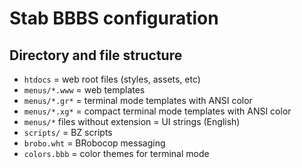 # Stab BBBS configuration

## Directory and file structure

- `htdocs` = web root files (styles, assets, etc)
- `menus/*.www` = web templates
- `menus/*.gr*` = terminal mode templates with ANSI color
- `menus/*.xg*` = compact terminal mode templates with ANSI color
- `menus/*` files without extension = UI strings (English)
- `scripts/` = BZ scripts
- `brobo.wht` = BRobocop messaging
- `colors.bbb` = color themes for terminal mode
